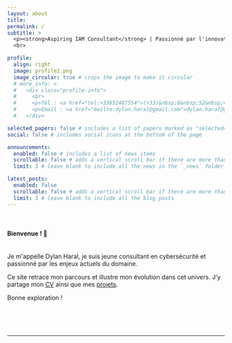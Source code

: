 ```yaml
---
layout: about
title:  
permalink: /
subtitle: >
  <p><strong>Aspiring IAM Consultant</strong> | Passionné par l'innovation et la cybersécurité</p>
  <br>

profile:
  align: right
  image: profile2.png
  image_circular: true # crops the image to make it circular
  # more_info: >
  #   <div class="profile-info">
  #     <br>
  #     <p>Tél : <a href="tel:+33652487554">(+33)&nbsp;6&nbsp;52&nbsp;48&nbsp;75&nbsp;54</a></p>
  #     <p>Email : <a href="mailto:dylan.haral@gmail.com">dylan.haral@gmail.com</a></p>
  #   </div>

selected_papers: false # includes a list of papers marked as "selected={true}"
social: false # includes social icons at the bottom of the page

announcements:
  enabled: false # includes a list of news items
  scrollable: false # adds a vertical scroll bar if there are more than 3 news items
  limit: 3 # leave blank to include all the news in the `_news` folder

latest_posts:
  enabled: false
  scrollable: false # adds a vertical scroll bar if there are more than 3 new posts items
  limit: 3 # leave blank to include all the blog posts
---
```


<br>

<h4>Bienvenue ! 👋</h4>
<br>
Je m'appelle Dylan Haral, je suis jeune consultant en cybersécurité et passionné par les enjeux actuels du domaine.

Ce site retrace mon parcours et illustre mon évolution dans cet univers. J’y partage mon <a href="{{ '/cv' | relative_url }}">CV</a> ainsi que mes <a href="{{ '/projets' | relative_url }}">projets</a>.

<!--- , ainsi qu’un <a href="{{ '/blog' | relative_url }}">blog</a> où je traite de l'innovation, de veille et de réflexions autour de la cybersécurité. --->

Bonne exploration !

<br>
<br>
<br>

---